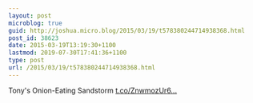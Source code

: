 ```yaml
---
layout: post
microblog: true
guid: http://joshua.micro.blog/2015/03/19/t578380244714938368.html
post_id: 38623
date: 2015-03-19T13:19:30+1100
lastmod: 2019-07-30T17:41:36+1100
type: post
url: /2015/03/19/t578380244714938368.html
---
```

Tony's Onion-Eating Sandstorm [t.co/ZnwmozUr6...](http://t.co/ZnwmozUr6v)
